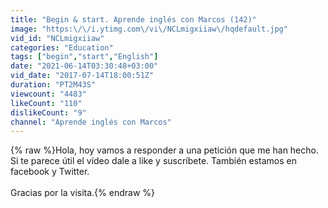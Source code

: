 ```yaml
---
title: "Begin & start. Aprende inglés con Marcos (142)"
image: "https:\/\/i.ytimg.com\/vi\/NCLmigxiiaw\/hqdefault.jpg"
vid_id: "NCLmigxiiaw"
categories: "Education"
tags: ["begin","start","English"]
date: "2021-06-14T03:30:48+03:00"
vid_date: "2017-07-14T18:00:51Z"
duration: "PT2M43S"
viewcount: "4483"
likeCount: "110"
dislikeCount: "9"
channel: "Aprende inglés con Marcos"
---
```

{% raw %}Hola, hoy vamos a responder a una petición que me han hecho. Si te parece útil el vídeo dale a like y suscríbete. También estamos en facebook y Twitter.<br /><br />Gracias por la visita.{% endraw %}
